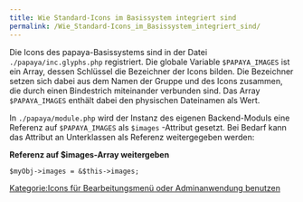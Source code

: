 ```yaml
---
title: Wie Standard-Icons im Basissystem integriert sind
permalink: /Wie_Standard-Icons_im_Basissystem_integriert_sind/
---
```


Die Icons des papaya-Basissystems sind in der Datei `./papaya/inc.glyphs.php` registriert. Die globale Variable `$PAPAYA_IMAGES` ist ein Array, dessen Schlüssel die Bezeichner der Icons bilden. Die Bezeichner setzen sich dabei aus dem Namen der Gruppe und des Icons zusammen, die durch einen Bindestrich miteinander verbunden sind. Das Array `$PAPAYA_IMAGES` enthält dabei den physischen Dateinamen als Wert.

In `./papaya/module.php` wird der Instanz des eigenen Backend-Moduls eine Referenz auf `$PAPAYA_IMAGES` als `$images` -Attribut gesetzt. Bei Bedarf kann das Attribut an Unterklassen als Referenz weitergegeben werden:

**Referenz auf \$images-Array weitergeben**

~~~~ {.php}
$myObj->images = &$this->images;
~~~~

[Kategorie:Icons für Bearbeitungsmenü oder Adminanwendung benutzen](export_de/Kategorie:Icons_für_Bearbeitungsmenü_oder_Adminanwendung_benutzen )